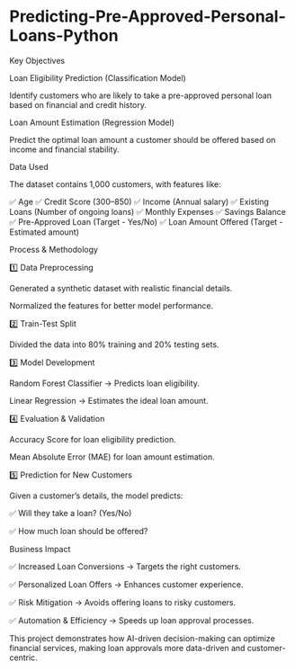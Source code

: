 # Predicting-Pre-Approved-Personal-Loans-Python
Key Objectives

Loan Eligibility Prediction (Classification Model)

Identify customers who are likely to take a pre-approved personal loan based on financial and credit history.

Loan Amount Estimation (Regression Model)

Predict the optimal loan amount a customer should be offered based on income and financial stability.

Data Used

The dataset contains 1,000 customers, with features like:

✅ Age
✅ Credit Score (300–850)
✅ Income (Annual salary)
✅ Existing Loans (Number of ongoing loans)
✅ Monthly Expenses
✅ Savings Balance
✅ Pre-Approved Loan (Target - Yes/No)
✅ Loan Amount Offered (Target - Estimated amount)

Process & Methodology

1️⃣ Data Preprocessing

Generated a synthetic dataset with realistic financial details.

Normalized the features for better model performance.

2️⃣ Train-Test Split

Divided the data into 80% training and 20% testing sets.

3️⃣ Model Development

Random Forest Classifier → Predicts loan eligibility.

Linear Regression → Estimates the ideal loan amount.

4️⃣ Evaluation & Validation

Accuracy Score for loan eligibility prediction.

Mean Absolute Error (MAE) for loan amount estimation.

5️⃣ Prediction for New Customers

Given a customer’s details, the model predicts:

✅ Will they take a loan? (Yes/No)

✅ How much loan should be offered?

Business Impact

✅ Increased Loan Conversions → Targets the right customers.

✅ Personalized Loan Offers → Enhances customer experience.

✅ Risk Mitigation → Avoids offering loans to risky customers.

✅ Automation & Efficiency → Speeds up loan approval processes.

This project demonstrates how AI-driven decision-making can optimize financial services, making loan approvals more data-driven and customer-centric.
